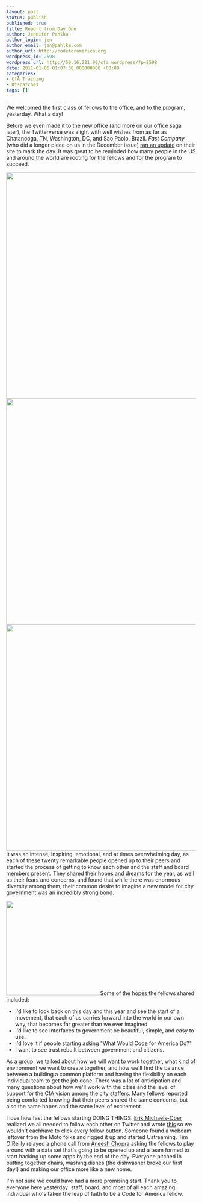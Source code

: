 ```yaml
---
layout: post
status: publish
published: true
title: Report from Day One
author: Jennifer Pahlka
author_login: jen
author_email: jen@pahlka.com
author_url: http://codeforamerica.org
wordpress_id: 2598
wordpress_url: http://50.16.221.90/cfa_wordpress/?p=2598
date: 2011-01-06 01:07:38.000000000 +00:00
categories:
- CfA Training
- Dispatches
tags: []
---
```

We welcomed the first class of fellows to the office, and to the program, yesterday. What a day!

Before we even made it to the new office (and more on our office saga later), the Twitterverse was alight with well wishes from as far as Chatanooga, TN, Washington, DC, and Sao Paolo, Brazil. <em>Fast Company</em> (who did a longer piece on us in the December issue) <a href="http://www.fastcompany.com/1714303/code-for-america-kicks-off-hacker-version-of-teach-for-america">ran an update</a> on their site to mark the day. It was great to be reminded how many people in the US and around the world are rooting for the fellows and for the program to succeed.

<img class="aligncenter size-full wp-image-2488" title="WeSaluteYou" src="http://codeforamerica.org/wp-content/uploads/2011/01/WeSaluteYou.png" alt="" width="600" /><img class="aligncenter size-full wp-image-2487" title="WelcomeMerici" src="http://codeforamerica.org/wp-content/uploads/2011/01/WelcomeMerici.png" alt="" width="600" /><a href="http://codeforamerica.org/wp-content/uploads/2011/01/Brazil.png"><img class="aligncenter size-full wp-image-2486" title="Brazil" src="http://codeforamerica.org/wp-content/uploads/2011/01/Brazil.png" alt="" width="600" /></a>
It was an intense, inspiring, emotional, and at times overwhelming day, as each of these twenty remarkable people opened up to their peers and started the process of getting to know each other and the staff and board members present. They shared their hopes and dreams for the year, as well as their fears and concerns, and found that while there was enormous diversity among them, their common desire to imagine a new model for city government was an incredibly strong bond.

<img class="alignright size-medium wp-image-2491" title="notes" src="http://distillery.s3.amazonaws.com/media/2011/01/06/57af0272a1f7423f9f6895afb58626fd_7.jpg" alt="" width="250" />Some of the hopes the fellows shared included:
<ul>
	<li>I'd like to look back on this day and this year and see the start of a movement, that each of us carries forward into the world in our own way, that becomes far greater than we ever imagined.</li>
	<li>I'd like to see interfaces to government be beautiful, simple, and easy to use.</li>
	<li>I'd love it if people starting asking "What Would Code for America Do?"</li>
	<li>I want to see trust rebuilt between government and citizens.</li>
</ul>
As a group, we talked about how we will want to work together, what kind of environment we want to create together, and how we'll find the balance between a building a common platform and having the flexibility on each individual team to get the job done. There was a lot of anticipation and many questions about how we'll work with the cities and the level of support for the CfA vision among the city staffers. Many fellows reported being comforted knowing that their peers shared the same concerns, but also the same hopes and the same level of excitement.

I love how fast the fellows starting DOING THINGS. <a href="http://twitter.com/#!/sferik">Erik Michaels-Ober</a> realized we all needed to follow each other on Twitter and wrote <a href="http://follow-all.heroku.com/">this</a> so we wouldn't eachhave to click every follow button. Someone found a webcam leftover from the Moto folks and rigged it up and started Ustreaming. Tim O'Reilly relayed a phone call from <a href="http://www.whitehouse.gov/administration/eop/ostp/about/leadershipstaff/chopra">Aneesh Chopra</a> asking the fellows to play around with a data set that's going to be opened up and a team formed to start hacking up some apps by the end of the day. Everyone pitched in putting together chairs, washing dishes (the dishwasher broke our first day!) and making our office more like a new home.

I'm not sure we could have had a more promising start. Thank you to everyone here yesterday: staff, board, and most of all each amazing individual who's taken the leap of faith to be a Code for America fellow.
